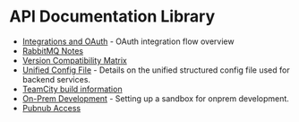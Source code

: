 # API Documentation Library

- [Integrations and OAuth](integrations.md) - OAuth integration flow overview
- [RabbitMQ Notes](rabbitmq.md)
- [Version Compatibility Matrix](version-matrix.md)
- [Unified Config File](unified-cfg-file.md) - Details on the unified structured config file used for backend services.
- [TeamCity build information](build.md)
- [On-Prem Development](onprem-development.md) - Setting up a sandbox for onprem development.
- [Pubnub Access](pubnub.md)

